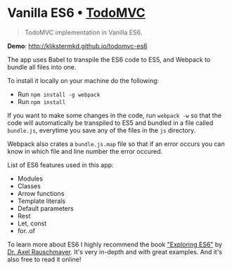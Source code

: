 # Vanilla ES6 • [TodoMVC](http://todomvc.com)

> TodoMVC implementation in Vanilla ES6.

**Demo**: http://klikstermkd.github.io/todomvc-es6

The app uses Babel to transpile the ES6 code to ES5, and Webpack to bundle all files into one.

To install it locally on your machine do the following:

* Run `npm install -g webpack`
* Run `npm install`

If you want to make some changes in the code, run `webpack -w` so that the code will automatically be transpiled to ES5 and bundled in a file called `bundle.js`, everytime you save any of the files in the `js` directory.

Webpack also crates a `bundle.js.map` file so that if an error occurs you can know in which file and line number the error occured.

List of ES6 features used in this app:

* Modules
* Classes
* Arrow functions
* Template literals
* Default parameters
* Rest
* Let, const
* for..of

To learn more about ES6 I highly recommend the book ["Exploring ES6"](http://exploringjs.com) by [Dr. Axel Rauschmayer](https://twitter.com/rauschma). It's very in-depth and with great examples. And it's also free to read it online!
